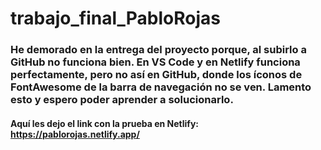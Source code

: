 # trabajo_final_PabloRojas

### He demorado en la entrega del proyecto porque, al subirlo a GitHub no funciona bien. En VS Code y en Netlify funciona perfectamente, pero no así en GitHub, donde los íconos de FontAwesome de la barra de navegación no se ven. Lamento esto y espero poder aprender a solucionarlo.
#### Aquí les dejo el link con la prueba en Netlify: https://pablorojas.netlify.app/
